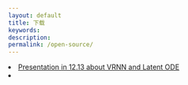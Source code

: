 ```yaml
---
layout: default
title: 下载
keywords: 
description: 
permalink: /open-source/
---
```


<li><a href="https://RuifMaxx.github.io/images/2020-12-14-BLOG.pdf" target="_blank">Presentation in 12.13 about VRNN and Latent ODE</a><li>
